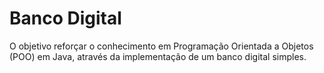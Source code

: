 # Banco Digital

O objetivo reforçar o conhecimento em Programação Orientada a Objetos (POO) em Java, através da implementação de um banco digital simples.
